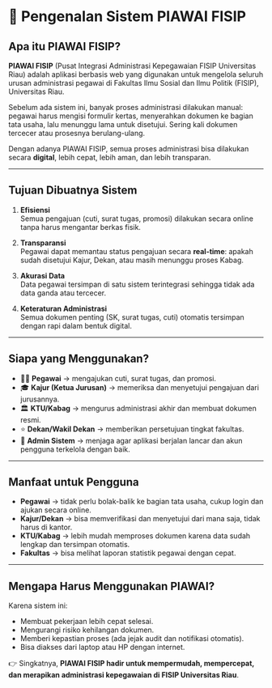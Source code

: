 # 📘 Pengenalan Sistem PIAWAI FISIP

## Apa itu PIAWAI FISIP?
**PIAWAI FISIP** (Pusat Integrasi Administrasi Kepegawaian FISIP Universitas Riau) adalah aplikasi berbasis web yang digunakan untuk mengelola seluruh urusan administrasi pegawai di Fakultas Ilmu Sosial dan Ilmu Politik (FISIP), Universitas Riau.  

Sebelum ada sistem ini, banyak proses administrasi dilakukan manual: pegawai harus mengisi formulir kertas, menyerahkan dokumen ke bagian tata usaha, lalu menunggu lama untuk disetujui. Sering kali dokumen tercecer atau prosesnya berulang-ulang.  

Dengan adanya PIAWAI FISIP, semua proses administrasi bisa dilakukan secara **digital**, lebih cepat, lebih aman, dan lebih transparan.

---

## Tujuan Dibuatnya Sistem
1. **Efisiensi**  
   Semua pengajuan (cuti, surat tugas, promosi) dilakukan secara online tanpa harus mengantar berkas fisik.

2. **Transparansi**  
   Pegawai dapat memantau status pengajuan secara **real-time**: apakah sudah disetujui Kajur, Dekan, atau masih menunggu proses Kabag.

3. **Akurasi Data**  
   Data pegawai tersimpan di satu sistem terintegrasi sehingga tidak ada data ganda atau tercecer.

4. **Keteraturan Administrasi**  
   Semua dokumen penting (SK, surat tugas, cuti) otomatis tersimpan dengan rapi dalam bentuk digital.

---

## Siapa yang Menggunakan?
- 👩‍💼 **Pegawai** → mengajukan cuti, surat tugas, dan promosi.  
- 🎓 **Kajur (Ketua Jurusan)** → memeriksa dan menyetujui pengajuan dari jurusannya.  
- 🏛️ **KTU/Kabag** → mengurus administrasi akhir dan membuat dokumen resmi.  
- ⭐ **Dekan/Wakil Dekan** → memberikan persetujuan tingkat fakultas.  
- 🔧 **Admin Sistem** → menjaga agar aplikasi berjalan lancar dan akun pengguna terkelola dengan baik.  

---

## Manfaat untuk Pengguna
- **Pegawai** → tidak perlu bolak-balik ke bagian tata usaha, cukup login dan ajukan secara online.  
- **Kajur/Dekan** → bisa memverifikasi dan menyetujui dari mana saja, tidak harus di kantor.  
- **KTU/Kabag** → lebih mudah memproses dokumen karena data sudah lengkap dan tersimpan otomatis.  
- **Fakultas** → bisa melihat laporan statistik pegawai dengan cepat.  

---

## Mengapa Harus Menggunakan PIAWAI?
Karena sistem ini:
- Membuat pekerjaan lebih cepat selesai.  
- Mengurangi risiko kehilangan dokumen.  
- Memberi kepastian proses (ada jejak audit dan notifikasi otomatis).  
- Bisa diakses dari laptop atau HP dengan internet.  

👉 Singkatnya, **PIAWAI FISIP hadir untuk mempermudah, mempercepat, dan merapikan administrasi kepegawaian di FISIP Universitas Riau**.
